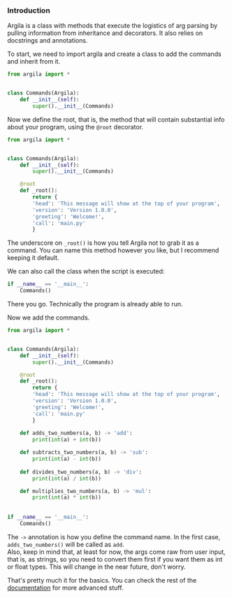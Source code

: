 ### Introduction
Argila is a class with methods that execute the logistics of arg parsing by pulling information from inheritance and decorators.
It also relies on docstrings and annotations.

To start, we need to import argila and create a class to add the commands and inherit from it.
```python
from argila import *


class Commands(Argila):
	def __init__(self):
		super().__init__(Commands)
```

Now we define the root, that is, the method that will contain substantial info about your program, using the `@root` decorator.  
```python
from argila import *


class Commands(Argila):
	def __init__(self):
		super().__init__(Commands)

	@root
	def _root():
		return {
		'head': 'This message will show at the top of your program',
		'version': 'Version 1.0.0',
		'greeting': 'Welcome!',
		'call': 'main.py'
		}
```
The underscore on `_root()` is how you tell Argila not to grab it as a command. You can name this method however you like, but I recommend keeping it default.  

We can also call the class when the script is executed:
```python
if __name__ == '__main__':
	Commands()
```
There you go. Technically the program is already able to run.  

Now we add the commands.  
```python
from argila import *


class Commands(Argila):
	def __init__(self):
		super().__init__(Commands)

	@root
	def _root():
		return {
		'head': 'This message will show at the top of your program',
		'version': 'Version 1.0.0',
		'greeting': 'Welcome!',
		'call': 'main.py'
		}
		
	def adds_two_numbers(a, b) -> 'add':
		print(int(a) + int(b))

	def subtracts_two_numbers(a, b) -> 'sub':
		print(int(a) - int(b))
		
	def divides_two_numbers(a, b) -> 'div':
		print(int(a) / int(b))

	def multiplies_two_numbers(a, b) -> 'mul':
		print(int(a) * int(b))
		
		
if __name__ == '__main__':
	Commands()
```
The `->` annotation is how you define the command name. In the first case, `adds_two_numbers()` will be called as `add`.  
Also, keep in mind that, at least for now, the args come raw from user input, that is, as strings, so you need to convert them first if you want them as int or float types. This will change in the near future, don't worry.

That's pretty much it for the basics. You can check the rest of the [documentation][doc] for more advanced stuff.

[doc]: /doc/
 
